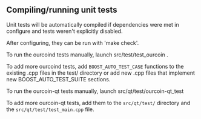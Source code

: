 Compiling/running unit tests
------------------------------------

Unit tests will be automatically compiled if dependencies were met in configure
and tests weren't explicitly disabled.

After configuring, they can be run with 'make check'.

To run the ourcoind tests manually, launch src/test/test_ourcoin .

To add more ourcoind tests, add `BOOST_AUTO_TEST_CASE` functions to the existing
.cpp files in the test/ directory or add new .cpp files that
implement new BOOST_AUTO_TEST_SUITE sections.

To run the ourcoin-qt tests manually, launch src/qt/test/ourcoin-qt_test

To add more ourcoin-qt tests, add them to the `src/qt/test/` directory and
the `src/qt/test/test_main.cpp` file.
